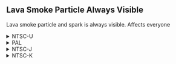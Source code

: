 ## Lava Smoke Particle Always Visible

Lava smoke particle and spark is always visible. Affects everyone

<details>
<summary>NTSC-U</summary>

```powerpc
04690044 60000000
04690050 60000000
```
</details>

<details>
<summary>PAL</summary>

```powerpc
046944CC 60000000
046944D8 60000000
```
</details>

<details>
<summary>NTSC-J</summary>

```powerpc
04693B38 60000000
04693B44 60000000
```
</details>

<details>
<summary>NTSC-K</summary>

```powerpc
04682874 60000000
04682880 60000000
```
</details>